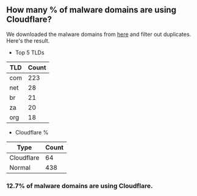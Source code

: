 ## How many % of malware domains are using Cloudflare?


We downloaded the malware domains from [here](https://urlhaus.abuse.ch) and filter out duplicates.
Here's the result.


[//]: # (start replacement)


- Top 5 TLDs

| TLD | Count |
| --- | --- |
| com | 223 |
| net | 28 |
| br | 21 |
| za | 20 |
| org | 18 |


- Cloudflare %

| Type | Count |
| --- | --- |
| Cloudflare | 64 |
| Normal | 438 |


### 12.7% of malware domains are using Cloudflare.